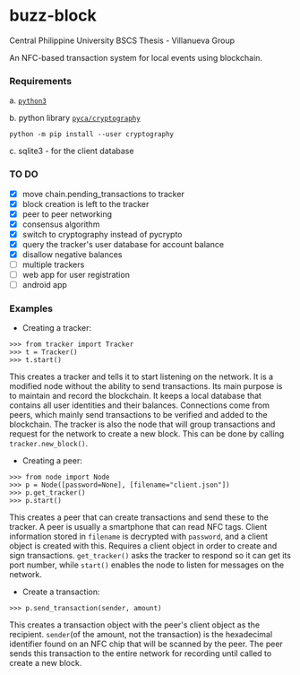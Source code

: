# buzz-block

Central Philippine University BSCS Thesis - Villanueva Group

An NFC-based transaction system for local events using blockchain.

### Requirements

 a. [`python3`](https://www.python.org/downloads/)

 b. python library [`pyca/cryptography`](https://cryptography.io/en/latest/)

```
python -m pip install --user cryptography
```

 c. sqlite3 - for the client database

### TO DO

- [X] move chain.pending_transactions to tracker
- [X] block creation is left to the tracker
- [X] peer to peer networking
- [X] consensus algorithm
- [X] switch to cryptography instead of pycrypto
- [X] query the tracker's user database for account balance
- [X] disallow negative balances
- [ ] multiple trackers
- [ ] web app for user registration
- [ ] android app

### Examples

- Creating a tracker:

```
>>> from tracker import Tracker
>>> t = Tracker()
>>> t.start()
```

This creates a tracker and tells it to start listening on the network. It is a modified node without the ability to send transactions. Its main purpose is to maintain and record the blockchain. It keeps a local database that contains all user identities and their balances. Connections come from peers, which mainly send transactions to be verified and added to the blockchain.
The tracker is also the node that will group transactions and request for the network to create a new block. This can be done by calling `tracker.new_block()`.

- Creating a peer:

```
>>> from node import Node
>>> p = Node([password=None], [filename="client.json"])
>>> p.get_tracker()
>>> p.start()
```

This creates a peer that can create transactions and send these to the tracker. A peer is usually a smartphone that can read NFC tags. Client information stored in `filename` is decrypted with `password`, and a client object is created with this. Requires a client object in order to create and sign transactions.
`get_tracker()` asks the tracker to respond so it can get its port number, while `start()` enables the node to listen for messages on the network.

- Create a transaction:

```
>>> p.send_transaction(sender, amount)
```

This creates a transaction object with the peer's client object as the recipient. `sender`(of the amount, not the transaction) is the hexadecimal identifier found on an NFC chip that will be scanned by the peer. The peer sends this transaction to the entire network for recording until called to create a new block.
